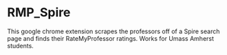 # RMP_Spire

This google chrome extension scrapes the professors off of a Spire search page and finds their RateMyProfessor ratings. 
Works for Umass Amherst students.